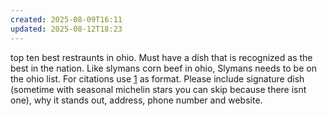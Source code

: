 ```yaml
---
created: 2025-08-09T16:11
updated: 2025-08-12T18:23
---
```

top ten best restraunts in ohio.  Must have a dish that is recognized as the best in the nation.  Like slymans corn beef in ohio,  Slymans needs to be on the ohio list. For citations use [1](https://x.com) as format.  Please include signature dish (sometime with seasonal michelin stars you can skip because there isnt one), why it stands out, address, phone number and website.